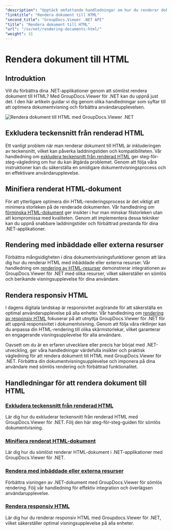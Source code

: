 ```yaml
---
"description": "Upptäck omfattande handledningar om hur du renderar dokument till HTML med GroupDocs.Viewer för .NET. Lär dig tekniker för dokumentvisning och förbättrad användarupplevelse."
"linktitle": "Rendera dokument till HTML"
"second_title": "GroupDocs.Viewer .NET API"
"title": "Rendera dokument till HTML"
"url": "/sv/net/rendering-documents-html/"
"weight": 31
---
```


# Rendera dokument till HTML


## Introduktion

Vill du förbättra dina .NET-applikationer genom att sömlöst rendera dokument till HTML? Med GroupDocs.Viewer för .NET kan du uppnå just det. I den här artikeln guidar vi dig genom olika handledningar som syftar till att optimera dokumentvisning och förbättra användarupplevelsen.

![Rendera dokument till HTML med GroupDocs.Viewer .NET](/viewer/rendering-documents-html/image.png)

## Exkludera teckensnitt från renderad HTML
Ett vanligt problem när man renderar dokument till HTML är inkluderingen av teckensnitt, vilket kan påverka laddningstiden och kompatibiliteten. Vår handledning om [exkludera teckensnitt från renderad HTML](./exclude-fonts-html/) ger steg-för-steg-vägledning om hur du kan åtgärda problemet. Genom att följa våra instruktioner kan du säkerställa en smidigare dokumentvisningsprocess och en effektivare användarupplevelse. 

## Minifiera renderat HTML-dokument
För att ytterligare optimera din HTML-renderingsprocess är det viktigt att minimera storleken på de renderade dokumenten. Vår handledning om [förminska HTML-dokument](./minify-html/) ger insikter i hur man minskar filstorleken utan att kompromissa med kvaliteten. Genom att implementera dessa tekniker kan du uppnå snabbare laddningstider och förbättrad prestanda för dina .NET-applikationer.

## Rendering med inbäddade eller externa resurser
Förbättra mångsidigheten i dina dokumentvisningsfunktioner genom att lära dig hur du renderar HTML med inbäddade eller externa resurser. Vår handledning om [rendering av HTML-resurser](./render-html-resources/) demonstrerar integrationen av GroupDocs.Viewer för .NET med olika resurser, vilket säkerställer en sömlös och berikande visningsupplevelse för dina användare.

## Rendera responsiv HTML
I dagens digitala landskap är responsivitet avgörande för att säkerställa en optimal användarupplevelse på alla enheter. Vår handledning om [rendering av responsiv HTML](./render-responsive-html/) fokuserar på att utnyttja GroupDocs.Viewer för .NET för att uppnå responsivitet i dokumentvisning. Genom att följa våra riktlinjer kan du anpassa din HTML-rendering till olika skärmstorlekar, vilket garanterar en engagerande visningsupplevelse för alla användare.

Oavsett om du är en erfaren utvecklare eller precis har börjat med .NET-utveckling, ger våra handledningar värdefulla insikter och praktisk vägledning för att rendera dokument till HTML med GroupDocs.Viewer för .NET. Förbättra din dokumentvisningsupplevelse och imponera på dina användare med sömlös rendering och förbättrad funktionalitet.

## Handledningar för att rendera dokument till HTML
### [Exkludera teckensnitt från renderad HTML](./exclude-fonts-html/)
Lär dig hur du exkluderar teckensnitt från renderad HTML med GroupDocs.Viewer för .NET. Följ den här steg-för-steg-guiden för sömlös dokumentvisning.
### [Minifiera renderat HTML-dokument](./minify-html/)
Lär dig hur du sömlöst renderar HTML-dokument i .NET-applikationer med GroupDocs.Viewer för .NET.
### [Rendera med inbäddade eller externa resurser](./render-html-resources/)
Förbättra visningen av .NET-dokument med GroupDocs.Viewer för sömlös rendering. Följ vår handledning för effektiv integration och överlägsen användarupplevelse.
### [Rendera responsiv HTML](./render-responsive-html/)
Lär dig hur du renderar responsiv HTML med Groupdocs.Viewer för .NET, vilket säkerställer optimal visningsupplevelse på alla enheter.